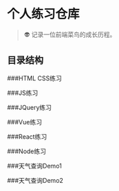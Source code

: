 # 个人练习仓库
> 👽 记录一位前端菜鸟的成长历程。

## 目录结构
###HTML CSS练习 

###JS练习 

###JQuery练习 

###Vue练习 

###React练习 

###Node练习 

###天气查询Demo1 

###天气查询Demo2 
